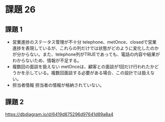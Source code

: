 # 課題 26

## 課題 1

- 営業進捗のステータス管理が不十分
telephone、metOnce、closedで営業進捗を表現しているが、これらの列だけでは状態がどのように変化したのかが分からない。また、telephone列がTRUEであっても、電話の内容や結果がわからないため、情報が不足する。
- 複数回の面談を扱えない
metOnceは、顧客との面談が1回だけ行われたかどうかを示している。複数回面談する必要がある場合、この設計では扱えない。
- 担当者情報
担当者の情報が格納されていない。

## 課題 2

https://dbdiagram.io/d/6419d875296d97641d89a8a4
